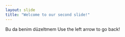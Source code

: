 ```yaml
---
layout: slide
title: "Welcome to our second slide!"
---
```

Bu da benim düzeltmem
Use the left arrow to go back!
